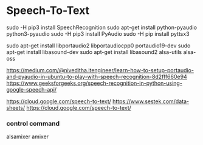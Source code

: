 # Speech-To-Text

sudo -H pip3 install SpeechRecognition
sudo apt-get install python-pyaudio python3-pyaudio
sudo -H pip3 install PyAudio
sudo -H pip install pyttsx3

sudo apt-get install libportaudio2 libportaudiocpp0 portaudio19-dev
sudo apt-get install libasound-dev
sudo apt-get install libasound2 alsa-utils alsa-oss

https://medium.com/@niveditha.itengineer/learn-how-to-setup-portaudio-and-pyaudio-in-ubuntu-to-play-with-speech-recognition-8d2fff660e94
https://www.geeksforgeeks.org/speech-recognition-in-python-using-google-speech-api/

https://cloud.google.com/speech-to-text/
https://www.sestek.com/data-sheets/
https://cloud.google.com/speech-to-text/

### control command
alsamixer
amixer
